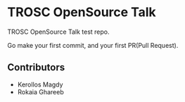 # TROSC OpenSource Talk

TROSC OpenSource Talk test repo.

Go make your first commit, and your first PR(Pull Request).

## Contributors

- Kerollos Magdy
- Rokaia Ghareeb

